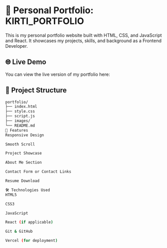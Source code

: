 

# 💼 Personal Portfolio: KIRTI_PORTFOLIO

This is my personal portfolio website built with HTML, CSS, and JavaScript and React. It showcases my projects, skills, and background as a Frontend Developer.

## 🌐 Live Demo

You can view the live version of my portfolio here:  

## 📁 Project Structure

```bash
portfolio/
├── index.html
├── style.css
├── script.js
├── images/
└── README.md
🚀 Features
Responsive Design

Smooth Scroll

Project Showcase

About Me Section

Contact Form or Contact Links

Resume Download

🛠️ Technologies Used
HTML5

CSS3

JavaScript

React (if applicable)

Git & GitHub

Vercel (for deployment)
